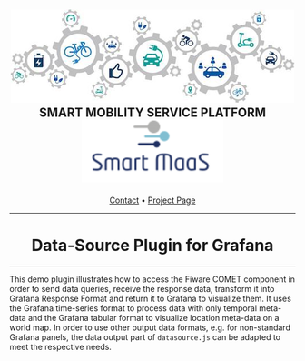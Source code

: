<h2 align="center">
  <a href="https://smart-maas.eu/en/"><img src="https://github.com/SmartMaaS-Services/Transaction-Context-Manager/blob/main/docs/images/Header.jpeg" alt="Smart MaaS" width="500"></a>
  <br>
      SMART MOBILITY SERVICE PLATFORM
  <br>
  <a href="https://smart-maas.eu/en/"><img src="https://github.com/SmartMaaS-Services/Transaction-Context-Manager/blob/main/docs/images/Logos-Smart-MaaS.png" alt="Smart MaaS" width="250"></a>
  <br>
</h2>

<p align="center">
  <a href="mailto:info@smart-maas.eu">Contact</a> •
  <a href="https://smart-maas.eu/en/">Project Page</a>
</p>


***

<h1 align="center">
  <a>
    Data-Source Plugin for Grafana
  </a>
</h1>

***


This demo plugin illustrates how to access the Fiware COMET component in order to send data queries, receive the response data, transform it into Grafana Response Format and return it to Grafana to visualize them. It uses the Grafana time-series format to process data with only temporal meta-data and the Grafana tabular format to visualize location meta-data on a world map.
In order to use other output data formats, e.g. for non-standard Grafana panels, the data output part of ```datasource.js``` can be adapted to meet the respective needs.
